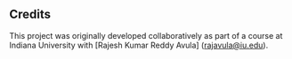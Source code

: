 ## Credits
This project was originally developed collaboratively as part of a course at Indiana University with [Rajesh Kumar Reddy Avula] (rajavula@iu.edu).
